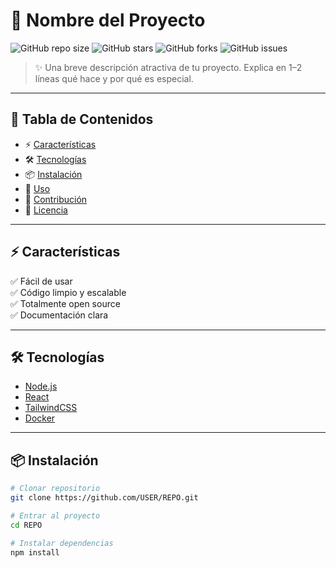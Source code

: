 # 🚀 Nombre del Proyecto

![GitHub repo size](https://img.shields.io/github/repo-size/USER/REPO?color=blue&style=for-the-badge)
![GitHub stars](https://img.shields.io/github/stars/USER/REPO?style=for-the-badge)
![GitHub forks](https://img.shields.io/github/forks/USER/REPO?style=for-the-badge)
![GitHub issues](https://img.shields.io/github/issues/USER/REPO?style=for-the-badge)

> ✨ Una breve descripción atractiva de tu proyecto. Explica en 1–2 líneas qué hace y por qué es especial.  

---

## 📖 Tabla de Contenidos
- ⚡ [Características](#-características)  
- 🛠 [Tecnologías](#-tecnologías)  
- 📦 [Instalación](#-instalación)  
- 🚀 [Uso](#-uso)  
- 🤝 [Contribución](#-contribución)  
- 📜 [Licencia](#-licencia)  

---

## ⚡ Características
✅ Fácil de usar  
✅ Código limpio y escalable  
✅ Totalmente open source  
✅ Documentación clara  

---

## 🛠 Tecnologías
- [Node.js](https://nodejs.org/)  
- [React](https://react.dev/)  
- [TailwindCSS](https://tailwindcss.com/)  
- [Docker](https://www.docker.com/)  

---

## 📦 Instalación

```bash
# Clonar repositorio
git clone https://github.com/USER/REPO.git

# Entrar al proyecto
cd REPO

# Instalar dependencias
npm install
